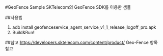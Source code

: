 #GeoFence Sample
SKTelecom의 GeoFence SDK를 이용한 샘플

##사용법
1. adb install geofenceservice_agent_service_v1_1_release_logoff_pro.apk
2. Build&Run!

##참고
https://developers.sktelecom.com/content/product/
Geo-Fence 항목 참고
